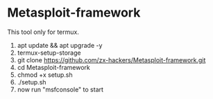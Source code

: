 # Metasploit-framework

This tool only for termux.

1. apt update && apt upgrade -y
2. termux-setup-storage
3. git clone https://github.com/zx-hackers/Metasploit-framework.git
4. cd Metasploit-framework
5. chmod +x setup.sh
6. ./setup.sh
7. now run "msfconsole" to start
